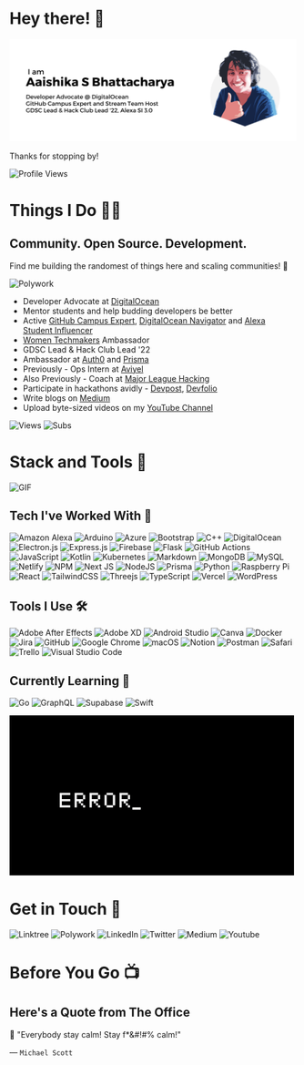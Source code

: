 # Hey there! 👋

![Header](assets/Banner.png "Header Image")

Thanks for stopping by!

![Profile Views](https://komarev.com/ghpvc/?username=aaishikasb&label=VIEWS)

# Things I Do 🧑‍💻

## Community. Open Source. Development.

Find me building the randomest of things here and scaling communities! 💪

<img alt="Polywork" src="https://img.shields.io/badge/Polywork-aaishika-%23543DE0.svg?&style=for-the-badge&logo=polywork&logoColor=white"/><br>

- Developer Advocate at [DigitalOcean](https://www.digitalocean.com)
- Mentor students and help budding developers be better
- Active [GitHub Campus Expert](https://education.github.com/experts), [DigitalOcean Navigator](https://www.digitalocean.com/community/pages/digitalocean-navigators) and [Alexa Student Influencer](https://developer.amazon.com/en-IN/alexa/alexa-student-influencer)
- [Women Techmakers](https://developers.google.com/womentechmakers) Ambassador
- GDSC Lead & Hack Club Lead '22
- Ambassador at [Auth0](https://auth0.com/) and [Prisma](https://www.prisma.io/)
- Previously - Ops Intern at [Aviyel](https://www.aviyel.com)
- Also Previously - Coach at [Major League Hacking](https://www.mlh.io)
- Participate in hackathons avidly - [Devpost](https://devpost.com/aaishika), [Devfolio](https://www.devfolio.com/@aaishika)
- Write blogs on [Medium](https://www.medium.com/@Aaishika)
- Upload byte-sized videos on my [YouTube Channel](https://www.youtube.com/c/AaishikaSBhattacharya)

![Views](https://img.shields.io/youtube/channel/views/UCIWbBxuwFhKuiikJrrqRCUQ?style=social) ![Subs](https://img.shields.io/youtube/channel/subscribers/UCIWbBxuwFhKuiikJrrqRCUQ?style=social)

# Stack and Tools 🤯

![GIF](https://www.learnupon.com/wp-content/uploads/@2x-Blog-Technical-Skills-animation.gif)

## Tech I've Worked With 🥷

![Amazon Alexa](https://img.shields.io/badge/amazon%20alexa-52b5f7?style=for-the-badge&logo=amazon%20alexa&logoColor=white) ![Arduino](https://img.shields.io/badge/-Arduino-00979D?style=for-the-badge&logo=Arduino&logoColor=white) ![Azure](https://img.shields.io/badge/azure-%230072C6.svg?style=for-the-badge&logo=microsoftazure&logoColor=white) ![Bootstrap](https://img.shields.io/badge/bootstrap-%23563D7C.svg?style=for-the-badge&logo=bootstrap&logoColor=white) ![C++](https://img.shields.io/badge/c++-%2300599C.svg?style=for-the-badge&logo=c%2B%2B&logoColor=white) ![DigitalOcean](https://img.shields.io/badge/DigitalOcean-%230167ff.svg?style=for-the-badge&logo=digitalOcean&logoColor=white) ![Electron.js](https://img.shields.io/badge/Electron-191970?style=for-the-badge&logo=Electron&logoColor=white) ![Express.js](https://img.shields.io/badge/express.js-%23404d59.svg?style=for-the-badge&logo=express&logoColor=%2361DAFB) ![Firebase](https://img.shields.io/badge/firebase-%23039BE5.svg?style=for-the-badge&logo=firebase) ![Flask](https://img.shields.io/badge/flask-%23000.svg?style=for-the-badge&logo=flask&logoColor=white) ![GitHub Actions](https://img.shields.io/badge/github%20actions-%232671E5.svg?style=for-the-badge&logo=githubactions&logoColor=white) ![JavaScript](https://img.shields.io/badge/javascript-%23323330.svg?style=for-the-badge&logo=javascript&logoColor=%23F7DF1E) ![Kotlin](https://img.shields.io/badge/kotlin-%237F52FF.svg?style=for-the-badge&logo=kotlin&logoColor=white) ![Kubernetes](https://img.shields.io/badge/kubernetes-%23326ce5.svg?style=for-the-badge&logo=kubernetes&logoColor=white) ![Markdown](https://img.shields.io/badge/markdown-%23000000.svg?style=for-the-badge&logo=markdown&logoColor=white) ![MongoDB](https://img.shields.io/badge/MongoDB-%234ea94b.svg?style=for-the-badge&logo=mongodb&logoColor=white) ![MySQL](https://img.shields.io/badge/mysql-%2300f.svg?style=for-the-badge&logo=mysql&logoColor=white) ![Netlify](https://img.shields.io/badge/netlify-%23000000.svg?style=for-the-badge&logo=netlify&logoColor=#00C7B7) ![NPM](https://img.shields.io/badge/NPM-%23000000.svg?style=for-the-badge&logo=npm&logoColor=white) ![Next JS](https://img.shields.io/badge/Next-black?style=for-the-badge&logo=next.js&logoColor=white) ![NodeJS](https://img.shields.io/badge/node.js-6DA55F?style=for-the-badge&logo=node.js&logoColor=white) ![Prisma](https://img.shields.io/badge/Prisma-3982CE?style=for-the-badge&logo=Prisma&logoColor=white) ![Python](https://img.shields.io/badge/python-3670A0?style=for-the-badge&logo=python&logoColor=ffdd54) ![Raspberry Pi](https://img.shields.io/badge/-RaspberryPi-C51A4A?style=for-the-badge&logo=Raspberry-Pi) ![React](https://img.shields.io/badge/react-%2320232a.svg?style=for-the-badge&logo=react&logoColor=%2361DAFB) ![TailwindCSS](https://img.shields.io/badge/tailwindcss-%2338B2AC.svg?style=for-the-badge&logo=tailwind-css&logoColor=white) ![Threejs](https://img.shields.io/badge/threejs-black?style=for-the-badge&logo=three.js&logoColor=white) ![TypeScript](https://img.shields.io/badge/typescript-%23007ACC.svg?style=for-the-badge&logo=typescript&logoColor=white) ![Vercel](https://img.shields.io/badge/vercel-%23000000.svg?style=for-the-badge&logo=vercel&logoColor=white) ![WordPress](https://img.shields.io/badge/WordPress-%23117AC9.svg?style=for-the-badge&logo=WordPress&logoColor=white) 

## Tools I Use 🛠️

![Adobe After Effects](https://img.shields.io/badge/Adobe%20After%20Effects-9999FF.svg?style=for-the-badge&logo=Adobe%20After%20Effects&logoColor=white) ![Adobe XD](https://img.shields.io/badge/Adobe%20XD-470137?style=for-the-badge&logo=Adobe%20XD&logoColor=#FF61F6) ![Android Studio](https://img.shields.io/badge/Android%20Studio-3DDC84.svg?style=for-the-badge&logo=android-studio&logoColor=white) ![Canva](https://img.shields.io/badge/Canva-%2300C4CC.svg?style=for-the-badge&logo=Canva&logoColor=white) ![Docker](https://img.shields.io/badge/docker-%230db7ed.svg?style=for-the-badge&logo=docker&logoColor=white) ![Jira](https://img.shields.io/badge/jira-%230A0FFF.svg?style=for-the-badge&logo=jira&logoColor=white) ![GitHub](https://img.shields.io/badge/github-%23121011.svg?style=for-the-badge&logo=github&logoColor=white) ![Google Chrome](https://img.shields.io/badge/Google%20Chrome-4285F4?style=for-the-badge&logo=GoogleChrome&logoColor=white) ![macOS](https://img.shields.io/badge/mac%20os-000000?style=for-the-badge&logo=macos&logoColor=F0F0F0) ![Notion](https://img.shields.io/badge/Notion-%23000000.svg?style=for-the-badge&logo=notion&logoColor=white) ![Postman](https://img.shields.io/badge/Postman-FF6C37?style=for-the-badge&logo=postman&logoColor=white) ![Safari](https://img.shields.io/badge/Safari-000000?style=for-the-badge&logo=Safari&logoColor=white) ![Trello](https://img.shields.io/badge/Trello-%23026AA7.svg?style=for-the-badge&logo=Trello&logoColor=white) ![Visual Studio Code](https://img.shields.io/badge/Visual%20Studio%20Code-0078d7.svg?style=for-the-badge&logo=visual-studio-code&logoColor=white)

## Currently Learning 👀

![Go](https://img.shields.io/badge/go-%2300ADD8.svg?style=for-the-badge&logo=go&logoColor=white) ![GraphQL](https://img.shields.io/badge/-GraphQL-E10098?style=for-the-badge&logo=graphql&logoColor=white) ![Supabase](https://img.shields.io/badge/Supabase-3ECF8E?style=for-the-badge&logo=supabase&logoColor=white) ![Swift](https://img.shields.io/badge/swift-F54A2A?style=for-the-badge&logo=swift&logoColor=white)

![GIF](assets/Error.gif)

# Get in Touch 📱

<img alt="Linktree" src="https://img.shields.io/badge/Linktree-aaishika-%231de9b6.svg?&style=for-the-badge&logo=linktree&logoColor=white"/> <img alt="Polywork" src="https://img.shields.io/badge/Polywork-aaishika-%23543DE0.svg?&style=for-the-badge&logo=polywork&logoColor=white"/> <img alt="LinkedIn" src="https://img.shields.io/badge/linkedin-in/aaishika-%230077B5.svg?&style=for-the-badge&logo=linkedin&logoColor=white"/> <img alt="Twitter" src="https://img.shields.io/badge/TWITTER - aaishika-%231DA1F2.svg?&style=for-the-badge&logo=Twitter&logoColor=white"/> <img alt="Medium" src="https://img.shields.io/badge/Medium-@aaishika-%23000000.svg?&style=for-the-badge&logo=Medium&logoColor=white"/> <img alt="Youtube" src="https://img.shields.io/badge/YouTube-@aaishikasb-%23FF0000.svg?&style=for-the-badge&logo=YouTube&logoColor=white"/>

# Before You Go 📺
## Here's a Quote from The Office 
💬 "Everybody stay calm! Stay f*&#!#% calm!"

&mdash; `Michael Scott`